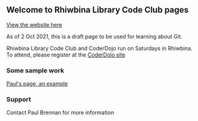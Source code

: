 ## Welcome to Rhiwbina Library Code Club pages 

[View the website here](https://rhiwbina-library-code-club.github.io/rhiwbinalibcodeclub.github.io/)

As of 2 Oct 2021, this is a draft page to be used for learning about Git. 

Rhiwbina Library Code Club and CoderDojo run on Saturdays in Rhiwbina. To attend, please register at the [CoderDojo site](https://zen.coderdojo.com/dojos/gb/rhiwbina-cardiff/cardiff-rhiwbina-library) 

### Some sample work 
[Paul's page, an example](https://github.com/Rhiwbina-Library-Code-Club/rhiwbinalibcodeclub.github.io/blob/main/paul.md)

### Support 
Contact Paul Brennan for more information

